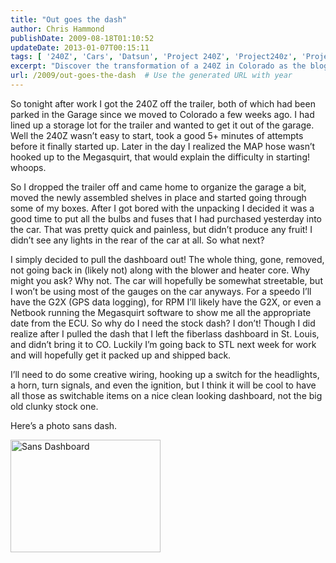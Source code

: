 ```yaml
---
title: "Out goes the dash"
author: Chris Hammond
publishDate: 2009-08-18T01:10:52
updateDate: 2013-01-07T00:15:11
tags: [ '240Z', 'Cars', 'Datsun', 'Project 240Z', 'Project240z', 'Project240Zcom' ]
excerpt: "Discover the transformation of a 240Z in Colorado as the blogger removes the dashboard, making room for a sleek new setup with innovative features."
url: /2009/out-goes-the-dash  # Use the generated URL with year
---
```

<p>So tonight after work I got the 240Z off the trailer, both of which had been parked in the Garage since we moved to Colorado a few weeks ago. I had lined up a storage lot for the trailer and wanted to get it out of the garage. Well the 240Z wasn’t easy to start, took a good 5+ minutes of attempts before it finally started up. Later in the day I realized the MAP hose wasn’t hooked up to the Megasquirt, that would explain the difficulty in starting! whoops.</p>  <p>So I dropped the trailer off and came home to organize the garage a bit, moved the newly assembled shelves in place and started going through some of my boxes. After I got bored with the unpacking I decided it was a good time to put all the bulbs and fuses that I had purchased yesterday into the car. That was pretty quick and painless, but didn’t produce any fruit! I didn’t see any lights in the rear of the car at all. So what next?</p>  <p>I simply decided to pull the dashboard out! The whole thing, gone, removed, not going back in (likely not) along with the blower and heater core. Why might you ask? Why not. The car will hopefully be somewhat streetable, but I won’t be using most of the gauges on the car anyways. For a speedo I’ll have the G2X (GPS data logging), for RPM I’ll likely have the G2X, or even a Netbook running the Megasquirt software to show me all the appropriate date from the ECU. So why do I need the stock dash? I don’t! Though I did realize after I pulled the dash that I left the fiberlass dashboard in St. Louis, and didn’t bring it to CO. Luckily I’m going back to STL next week for work and will hopefully get it packed up and shipped back.</p>  <p>I’ll need to do some creative wiring, hooking up a switch for the headlights, a horn, turn signals, and even the ignition, but I think it will be cool to have all those as switchable items on a nice clean looking dashboard, not the big old clunky stock one. </p>  <p>Here’s a photo sans dash.</p>  <p><a href="https://www.flickr.com/photos/chammond/3832794826/"><img alt="Sans Dashboard" src="https://farm4.static.flickr.com/3448/3832794826_2bf00d6e2c_m.jpg" width="240" height="180" /></a></p>

